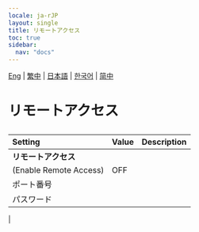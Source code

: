 ```yaml
---
locale: ja-rJP
layout: single
title: リモートアクセス
toc: true
sidebar:
  nav: "docs"
---
```

[Eng](/dancexr/menu/2025.4/system/remote_access) | [繁中](/tw/dancexr/menu/2025.4/system/remote_access) | [日本語](/jp/dancexr/menu/2025.4/system/remote_access) | [한국어](/kr/dancexr/menu/2025.4/system/remote_access) | [简中](/zh/dancexr/menu/2025.4/system/remote_access)

# リモートアクセス

## 

| Setting | Value | Description |
| :--- | --- | :--- |
|**リモートアクセス** | | 
| (Enable Remote Access) | OFF | 
| ポート番号 || 
| パスワード || 
|
